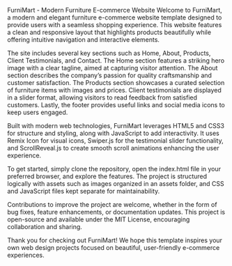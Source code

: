 FurniMart - Modern Furniture E-commerce Website
Welcome to FurniMart, a modern and elegant furniture e-commerce website template designed to provide users with a seamless shopping experience. This website features a clean and responsive layout that highlights products beautifully while offering intuitive navigation and interactive elements.

The site includes several key sections such as Home, About, Products, Client Testimonials, and Contact. The Home section features a striking hero image with a clear tagline, aimed at capturing visitor attention. The About section describes the company’s passion for quality craftsmanship and customer satisfaction. The Products section showcases a curated selection of furniture items with images and prices. Client testimonials are displayed in a slider format, allowing visitors to read feedback from satisfied customers. Lastly, the footer provides useful links and social media icons to keep users engaged.

Built with modern web technologies, FurniMart leverages HTML5 and CSS3 for structure and styling, along with JavaScript to add interactivity. It uses Remix Icon for visual icons, Swiper.js for the testimonial slider functionality, and ScrollReveal.js to create smooth scroll animations enhancing the user experience.

To get started, simply clone the repository, open the index.html file in your preferred browser, and explore the features. The project is structured logically with assets such as images organized in an assets folder, and CSS and JavaScript files kept separate for maintainability.

Contributions to improve the project are welcome, whether in the form of bug fixes, feature enhancements, or documentation updates. This project is open-source and available under the MIT License, encouraging collaboration and sharing.

Thank you for checking out FurniMart! We hope this template inspires your own web design projects focused on beautiful, user-friendly e-commerce experiences.

